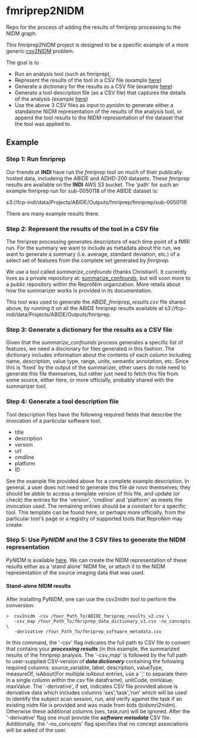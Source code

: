 # fmriprep2NIDM
Repo for the process of adding the results of fmriprep processing to the NIDM graph.

This fmriprep2NIDM project is designed to be a specific example of a more generic [csv2NIDM](https://github.com/incf-nidash/PyNIDM?tab=readme-ov-file#csv-file-to-nidm-conversion) problem.

The goal is to 
* Run an analysis tool (such as fmriprep),
* Represent the results of the tool in a CSV file (example [here](CSVs/ABIDE_fmriprep_results_v2.csv))
* Generate a dictionary for the results as a CSV file (example [here](CSVs/fmriprep_data_dictionary_v3.csv))
* Generate a tool description file (as a CSV file) that captures the details of the analysis
   (example [here](CSVs/fmriprep_software_metadata.csv))
* Use the above 3 CSV files as input to *pynidm* to generate either a standalone NIDM representation of the results
  of the analysis tool, or append the tool results to the NIDM representation of the dataset that the tool was applied to.

## Example
### Step 1: Run fmriprep
Our friends at **INDI** have run the *fmriprep* tool on much of their publically hosted data, includeing the ABIDE and
ADHD-200 datasets. These *fmriprep* results are available on the **INDI** AWS S3 bucket. The 'path' for such an
example fmriprep run for sub-0050118 of the ABIDE dataset is:

  s3://fcp-indi/data/Projects/ABIDE/Outputs/fmriprep/fmriprep/sub-0050118

There are many example results there.

### Step 2: Represent the results of the tool in a CSV file
The fmriprep processing generates descriptors of each time point of a fMRI run. For the summary we want to include
as metadata about the run, we want to generate a summary (i.e. average, standard deviation, etc.) of a select set
of features from the complete set generated by *fmriprep*.

We use a tool called *summarize_confounds* (thanks Christian!). It currently lives as a private repository at:
[summarize_confounds](https://github.com/BabyBrainStudy/SumarizeNibabies), but will soon more to a public
repository within the ReproNim organization. More retails about how the summarizer works is provided in
its documentation.

This tool was used to generate the *ABIDE_fmriprep_results.csv* file shared above, by running it on all the
ABIDE fmriprep results available at s3://fcp-indi/data/Projects/ABIDE/Outputs/fmriprep.

### Step 3: Generate a dictionary for the results as a CSV file
Given that the *summarize_confounds* process generates a specific list of features, we need a discionary for
files generated in this fashion. The dictionary includes information about the contents of each column including
name, description, value type, range, units, semantic annotation, etc. Since this is 'fixed' by the output of
the summarizer, other users do note need to generate this file themselves, but rather just need to fetch this file
from some source, either here, or more officially, probably shared with the summarizer tool.

### Step 4: Generate a tool description file
Tool description files have the following required fields that describe the invocation of a particular software tool:

* title
* description
* version
* url
* cmdline
* platform
* ID

See the example file provided above for a complete example description. In general, a user does not need to generate 
this file de novo themselves; they should be abble to access a template version of this file, and update (or check) 
the entries for the 'version', 'cmdline' and 'platform' as meets the invocation used. The remaining entries should be 
a constant for a specific tool. This template can be found here, or perhaps more officially, from the particular tool's 
page or a registry of supported tools that ReproNim may create.

### Step 5: Use *PyNIDM* and the  3 CSV files to generate the NIDM representation  
*PyNIDM* is available [here](https://github.com/incf-nidash/PyNIDM). We can create the NIDM representation of these 
results either as a 'stand alone' NIDM file, or attach it to the NIDM representation of the source imaging data that 
was used.

#### Stand-alone NIDM results
After installing PyNIDM, one can use the csv2nidm tool to perform the conversion:

```console
>  csv2nidm -csv /Your_Path_To/ABIDE_fmriprep_results_v2.csv \
   -csv_map /Your_Path_To/fmriprep_data_dictionary_v3.csv -no_concepts \
   -derivative /Your_Path_To/fmriprep_software_metadata.csv
```

In this command, the '-csv' flag indicates the full path to CSV file to convert that contains your ***processing results*** 
(in this example, the summarized results of the fmriprep analysis. The '-csv_map' is followed by the full path to 
user-supplied CSV-version of ***data dictionary*** containing the following required columns: source_variable, label,
description, valueType, measureOf, isAbout(For multiple isAbout entries, use a ';' to separate them in a single column
within the csv file dataframe), unitCode, minValue, maxValue. The '-derivative', if set, indicates CSV file provided 
above is derivative data which includes columns 'ses','task','run' which will be used to identify the subject scan 
session, run, and verify against the task if an existing nidm file is provided and was made from bids (bidsmri2nidm).
Otherwise these additional columns (ses, task,run) will be ignored. After the '-derivative' flag one must provide 
the ***software metadata*** CSV file. Additionally, the '-no_concepts' flag specifies that no concept associations will 
be asked of the user.
  
